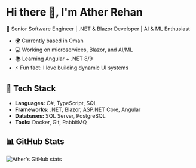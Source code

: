 # Hi there 👋, I'm Ather Rehan  

🚀 Senior Software Engineer | .NET & Blazor Developer | AI & ML Enthusiast  

- 🌍 Currently based in Oman  
- 💻 Working on microservices, Blazor, and AI/ML  
- 📚 Learning Angular + .NET 8/9  
- ⚡ Fun fact: I love building dynamic UI systems  

## 🔧 Tech Stack
- **Languages:** C#, TypeScript, SQL  
- **Frameworks:** .NET, Blazor, ASP.NET Core, Angular  
- **Databases:** SQL Server, PostgreSQL  
- **Tools:** Docker, Git, RabbitMQ  

## 📊 GitHub Stats
![Ather's GitHub stats](https://github-readme-stats.vercel.app/api?username=atherrehan&show_icons=true&theme=radical)
